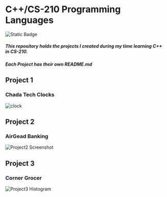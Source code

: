 # C++/CS-210 Programming Languages
![Static Badge](https://img.shields.io/badge/C%2B%2B%20-written%20in%20CPP-purple)

##### This repository holds the projects I created during my time learning C++ in CS-210.
##### Each Project has their own README.md

## Project 1
### Chada Tech Clocks
![clock](https://github.com/milt-francisco/Cplusplus-program/assets/121690557/17369b0a-f227-43a3-b3d5-56107d7ee0a3)


## Project 2
### AirGead Banking
![Project2 Screenshot](https://github.com/milt-francisco/Cplusplus-program/assets/121690557/a3707c8a-ea79-46b1-8d25-b4f229dd6bcc)




## Project 3
### Corner Grocer
![Project3 Histogram](https://github.com/milt-francisco/Cplusplus-program/assets/121690557/0bfea0e0-56f4-4d13-bdf5-6c36cf9f2a15)
